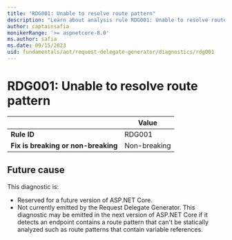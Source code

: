 ```yaml
---
title: "RDG001: Unable to resolve route pattern"
description: "Learn about analysis rule RDG001: Unable to resolve route pattern"
author: captainsafia
monikerRange: '>= aspnetcore-8.0'
ms.author: safia
ms.date: 09/15/2023
uid: fundamentals/aot/request-delegate-generator/diagnostics/rdg001
---
```

# RDG001: Unable to resolve route pattern

<!-- UPDATE 9.0 Activate after release and INCLUDE is updated

[!INCLUDE[](~/includes/not-latest-version.md)]

-->

|                                     | Value        |
| -                                   | -            |
| **Rule ID**                         | RDG001       |
| **Fix is breaking or non-breaking** | Non-breaking |

## Future cause

This diagnostic is:

* Reserved for a future version of ASP.NET Core.
* Not currently emitted by the Request Delegate Generator. This diagnostic may be emitted in the next version of ASP.NET Core if it detects an endpoint contains a route pattern that can't be statically analyzed such as route patterns that contain variable references.

<!--

## Cause

This diagnostic is emitted by the Request Delegate Generator when an endpoint contains a route pattern that cannot be statically analyzed including route patterns that contain variable references.

### Rule description

The Request Delegate Generator runs at compile-time and needs to be able to statically analyze route handlers in an application. The implementation does not currently support flow analysis to understand references to route pattern store in variables. The endpoint defined in the following application will produce the RDG001 diagnostic.

```razor
var app = WebApplication.Create();

var version = "v1";
var route = $"/{version}/todos";

app.MapGet(route, () => Results.Ok([new Todo(1, "Write tests"), new Todo(2, "Fix tests")]));

app.Run();

record Todo(int Id, string Task);
```

## How to fix violations

Declare the route pattern as an inline string literal in the route handler.
```razor
var app = WebApplication.Create();

app.MapGet("/v1/todos", () => Results.Ok([new Todo(1, "Write tests"), new Todo(2, "Fix tests")]));

app.Run();

record Todo(int Id, string Task);
```

## When to suppress warnings

This warning can be safely suppressed. When suppressed, the framework will fallback to generating the request delegate at runtime.
-->